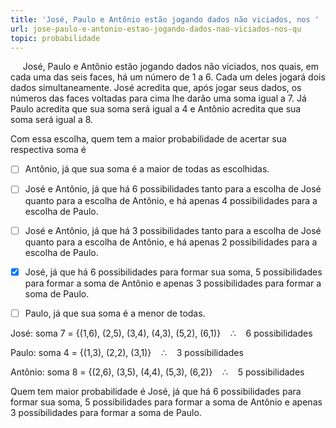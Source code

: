 ```yaml
---
title: 'José, Paulo e Antônio estão jogando dados não viciados, nos '
url: jose-paulo-e-antonio-estao-jogando-dados-nao-viciados-nos-qu
topic: probabilidade
---
```



     José, Paulo e Antônio estão jogando dados não viciados, nos quais, em cada uma das seis faces, há um número de 1 a 6. Cada um deles jogará dois dados simultaneamente. José acredita que, após jogar seus dados, os números das faces voltadas para cima lhe darão uma soma igual a 7. Já Paulo acredita que sua soma será igual a 4 e Antônio acredita que sua soma será igual a 8.

Com essa escolha, quem tem a maior probabilidade de acertar sua respectiva soma é



- [ ] Antônio, já que sua soma é a maior de todas as escolhidas.
- [ ] José e Antônio, já que há 6 possibilidades tanto para a escolha de José quanto para a escolha de Antônio, e há apenas 4 possibilidades para a escolha de Paulo.
- [ ] José e Antônio, já que há 3 possibilidades tanto para a escolha de José quanto para a escolha de Antônio, e há apenas 2 possibilidades para a escolha de Paulo.
- [x] José, já que há 6 possibilidades para formar sua soma, 5 possibilidades para formar a soma de Antônio e apenas 3 possibilidades para formar a soma de Paulo.
- [ ] Paulo, já que sua soma é a menor de todas.


José: soma 7 = {(1,6), (2,5), (3,4), (4,3), (5,2), (6,1)}    ∴    6 possibilidades

Paulo: soma 4 = {(1,3), (2,2), (3,1)}    ∴    3 possibilidades

Antônio: soma 8 = {(2,6), (3,5), (4,4), (5,3), (6,2)}    ∴    5 possibilidades

Quem tem maior probabilidade é José, já que há 6 possibilidades para formar sua soma, 5 possibilidades para formar a soma de Antônio e apenas 3 possibilidades para formar a soma de Paulo.
